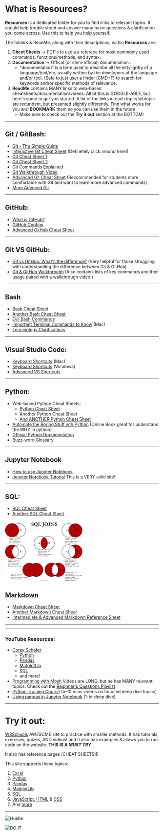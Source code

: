 # What is **Resources**? 

**Resources** is a dedicated folder for you to find links to relevant topics. It should help trouble shoot and answer many basic questions & clarification you come across. Use this to help you help yourself. 

The folders & ReadMe, along with their descriptions, within **Resources** are: 
1. **Cheet Sheets** -> PDF's to use a a referece for most commonly used commands, functions/methods, and syntax.
2. **Documentation** -> Offical (or semi-official) documenation .
    -  "documentation" is a term used to describe all the nitty-gritty of a language/tool/etc, usually written by the developers of the language and/or tool. (Safe to just user a finder (CMD+F) to search for keywords and/or specific methods of relevance.
3. **ReadMe** contains MANY links to web-based cheatsheets/documentation/videos. All of this is GOOGLE-ABLE, but here's some to get you started. A lot of the links in each topic/subtopic are redundent, but presented slightly differently. Find what works for you and **BOOKMARK** them so you can use them in the future.
    - Make sure to check out the **Try it out** section at the BOTTOM! 

---

## Git / GitBash:
- [Git - The Simple Guide](https://rogerdudler.github.io/git-guide/) 
- [Interactive Git Cheat Sheet](http://www.ndpsoftware.com/git-cheatsheet.html#loc=workspace;) (Definetely click around here!)
- [Git Cheat Sheet 1](https://overapi.com/git)
- [Git Cheat Sheet 2](https://dev.to/henryong92/yet-another-git-cheatsheet-4gjk)
- [Git Commands Explained](https://dzone.com/articles/top-20-git-commands-with-examples)
- [Git Walkthrough Video](https://www.youtube.com/watch?v=HVsySz-h9r4)
- [Advanced Git Cheat Sheet](https://dev.to/maxpou/git-cheat-sheet-advanced-3a17) (Reccommended for students more comfortable with Git and want to learn more advanced commands)
- [More Advnced Git](https://dev.to/antjanus/my-personal-git-tricks-cheatsheet-23j1)

---

## GitHub:
- [What is GitHub?](https://searchitoperations.techtarget.com/definition/GitHub)
- [GitHub Configs](https://training.github.com/downloads/github-git-cheat-sheet/)
- [Advanced GitHub Cheat Sheet](https://github.com/tiimgreen/github-cheat-sheet)


---

## Git VS GitHub:
- [Git vs GitHub: What's the difference?](https://blog.devmountain.com/git-vs-github-whats-the-difference/) (Very helpful for those struggling with understanding the difference between Git & GitHub)
- [Git & GitHub Walkthrough](https://dev.to/duomly/git-cheatsheet-for-beginners-5apl) (Also contains lists of key commands and their usage paired with a walkthrough video.)


---

## Bash
* [Bash Cheat Sheet](https://devhints.io/bash)
* [Another Bash Cheat Sheet](http://johnstowers.co.nz/pages/bash-cheat-sheet.html)
* [Evil Bash Commands](https://dev.to/devmount/9-evil-bash-commands-explained-4k5e)
* [Important Terminal Commands to Know](https://www.techrepublic.com/article/16-terminal-commands-every-user-should-know/) (Mac)
* [Terminology Clarifications](https://www.geeksforgeeks.org/difference-between-terminal-console-shell-and-command-line/)

---

## Visual Studio Code:
* [Keyboard Shortcuts](https://devhints.io/vscode) (Mac)
* [Keyboard Shortcuts](https://code.visualstudio.com/shortcuts/keyboard-shortcuts-windows.pdf) (Windows)
* [Advanced VS Shortcuts](https://dev.to/devmount/23-lesser-known-vs-code-shortcuts-as-gif-80)

---

## Python:

* Web-based Python Cheat Sheets: 
    * [Python Cheat Sheet](https://www.pythoncheatsheet.org/)
    * [Another Python Cheat Sheet](https://devhints.io/python)
    * [And ANOTHER Python Cheat Sheet](https://overapi.com/python )
*  [Automate the Boring Stuff wth Python](https://automatetheboringstuff.com/) (Online Book great for understand the WHY in python)
* [Official Python Documentation](https://docs.python.org/3/reference/index.html)
* [Buzz-word Glossary](https://docs.python.org/3/glossary.html#glossary)

---

## Jupyter Notebook
* [How to use Jupyter Notebook](https://www.dataquest.io/blog/jupyter-notebook-tutorial/)
* [Jupyter Notebook Tutorial](https://towardsdatascience.com/a-beginners-tutorial-to-jupyter-notebooks-1b2f8705888a) This is a VERY solid site!! 


---

## SQL:
* [SQL Cheat Sheet](https://devhints.io/mysql)
* [Another SQL Cheat Sheet](https://overapi.com/mysql)

![SQL Joins](Images/sql_joins.png)



## Markdown
* [Markdown Cheat Sheet](https://www.markdownguide.org/cheat-sheet)
* [Another Markdown Cheat Sheer](https://devhints.io/markdown)
* [Intermediate & Advanced Markdown Reference Sheet](https://dev.to/rattanakchea/markdown-cheatsheet-for-developers-2bjj)

---

---
### YouTube Resources: 
* [Corey Schafer](https://www.youtube.com/channel/UCCezIgC97PvUuR4_gbFUs5g)
    * [Python](https://www.youtube.com/watch?v=YYXdXT2l-Gg&list=PL-osiE80TeTskrapNbzXhwoFUiLCjGgY7)
    * [Pandas](https://www.youtube.com/watch?v=ZyhVh-qRZPA&list=PL-osiE80TeTsWmV9i9c58mdDCSskIFdDS)
    * [MatplotLib](https://www.youtube.com/watch?v=UO98lJQ3QGI&list=PL-osiE80TeTvipOqomVEeZ1HRrcEvtZB_)
    * [SQL](https://www.youtube.com/watch?v=xaWlS9HtWYw&list=PL-osiE80TeTsKOdPrKeSOp4rN3mza8VHN)
    * and more!
* [Programming with Mosh](https://www.youtube.com/user/programmingwithmosh) Videos are LONG, but he has MANY relevant topics. Check out the [Beginner's Questions Playlist](https://www.youtube.com/playlist?list=PLTjRvDozrdlyXC_6mOBhmCWoMAmvHarng)
* [Python Training Course](https://www.youtube.com/playlist?list=PLtb2Lf-cJ_AWhtJE6Rb5oWf02RC2qVU-J) (5-10 mins videos on focused deep dive topics)
* [Using pandas in Jupyter Notebook](https://www.youtube.com/watch?v=vmEHCJofslg) (1-hr deep dive)

---
# Try it out:

[W3Schools](https://www.w3schools.com) AWESOME site to practice with smaller methods. It has tutorials, exercises, quizes, AND videos!  and It also has examples & allows you to run code on the website. **THIS IS A *MUST TRY***

 It also has reference pages (CHEAT SHEETS!!)

This site supports these topics: 
1. [Excel](https://www.w3schools.com/excel/index.php) 
2. [Python](https://www.w3schools.com/python/default.asp)
3. [Pandas](https://www.w3schools.com/python/pandas/default.asp)
4. [MatplotLib](https://www.w3schools.com/python/matplotlib_intro.asp)
5. [SQL](https://www.w3schools.com/sql/default.asp)
6. [JavaScript](https://www.w3schools.com/js/default.asp), [HTML](https://www.w3schools.com/html/default.asp) & [CSS](https://www.w3schools.com/css/default.asp)
7. And [more](https://www.w3schools.com/!)

---

![Hustle](https://media.giphy.com/media/3oz8xD8KOjTwxGG1q0/giphy.gif)

![DO IT](https://media.giphy.com/media/3o85xtLX7zCyeeWGLC/giphy.gif)